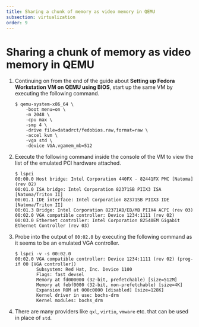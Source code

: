 ```yaml
---
title: Sharing a chunk of memory as video memory in QEMU  
subsection: virtualization  
order: 9  
---
```


# Sharing a chunk of memory as video memory in QEMU

1. Continuing on from the end of the guide about **Setting up Fedora Workstation VM on QEMU using BIOS**, start up the same VM by executing the following command.  
   ```console
   $ qemu-system-x86_64 \
       -boot menu=on \
       -m 2048 \
       -cpu max \
       -smp 4 \
       -drive file=datadrct/fedobios.raw,format=raw \
       -accel kvm \
       -vga std \
       -device VGA,vgamem_mb=512
   ```
2. Execute the following command inside the console of the VM to view the list of the emulated PCI hardware attached.  
   ```console
   $ lspci
   00:00.0 Host bridge: Intel Corporation 440FX - 82441FX PMC [Natoma] (rev 02)
   00:01.0 ISA bridge: Intel Corporation 82371SB PIIX3 ISA [Natoma/Triton II]
   00:01.1 IDE interface: Intel Corporation 82371SB PIIX3 IDE [Natoma/Triton II]
   00:01.3 Bridge: Intel Corporation 82371AB/EB/MB PIIX4 ACPI (rev 03)
   00:02.0 VGA compatible controller: Device 1234:1111 (rev 02)
   00:03.0 Ethernet controller: Intel Corporation 82540EM Gigabit Ethernet Controller (rev 03)
   ```
3. Probe into the output of `00:02.0` by executing the following command as it seems to be an emulated VGA controller.  
   ```console
   $ lspci -v -s 00:02.0
   00:02.0 VGA compatible controller: Device 1234:1111 (rev 02) (prog-if 00 [VGA controller])
           Subsystem: Red Hat, Inc. Device 1100
           Flags: fast devsel
           Memory at fd000000 (32-bit, prefetchable) [size=512M]
           Memory at febf0000 (32-bit, non-prefetchable) [size=4K]
           Expansion ROM at 000c0000 [disabled] [size=128K]
           Kernel driver in use: bochs-drm
           Kernel modules: bochs_drm
   ```
4. There are many providers like `qxl`, `virtio`, `vmware` etc. that can be used in place of `std`.  
